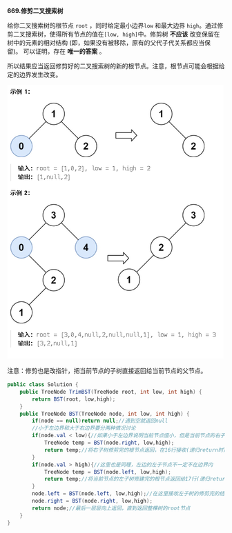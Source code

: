 **669.修剪二叉搜索树**

给你二叉搜索树的根节点 `root` ，同时给定最小边界`low` 和最大边界 `high`。通过修剪二叉搜索树，使得所有节点的值在`[low, high]`中。修剪树 **不应该** 改变保留在树中的元素的相对结构 (即，如果没有被移除，原有的父代子代关系都应当保留)。 可以证明，存在 **唯一的答案** 。

所以结果应当返回修剪好的二叉搜索树的新的根节点。注意，根节点可能会根据给定的边界发生改变。

![QQ_1739425609953](./4.二叉搜索树的修剪.assets/QQ_1739425609953.png)

注意：修剪也是改指针，把当前节点的子树直接返回给当前节点的父节点。

```c#
public class Solution {
    public TreeNode TrimBST(TreeNode root, int low, int high) {
        return BST(root, low,high);
    }
    public TreeNode BST(TreeNode node, int low, int high) {
        if(node == null)return null;//遇到空就返回null
        //小于左边界和大于右边界要分两种情况讨论
        if(node.val < low){//如果小于左边界说明当前节点值小，但是当前节点的右子节点不一定不在边界内，所以要向右去遍历一下
            TreeNode temp = BST(node.right, low,high);
            return temp;//将右子树修剪完的根节点返回，在16行接收(递归return时)
        }
        if(node.val > high){//这里也是同理，左边的左子节点不一定不在边界内
            TreeNode temp = BST(node.left, low,high);
            return temp;//将当前节点的左子树修建完的根节点返回给17行(递归return时)
        }
        node.left = BST(node.left, low,high);//在这里接收左子树的修剪完的结果
        node.right = BST(node.right, low,high);
        return node;//最后一层层向上返回，直到返回整棵树的root节点
    }
}
```


